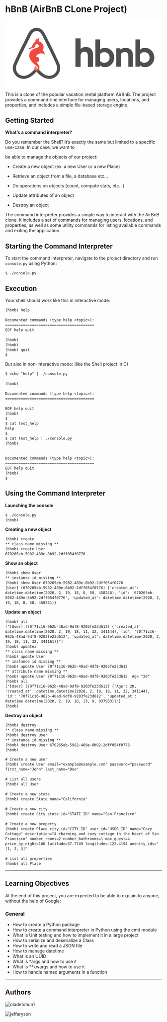 # hBnB (AirBnB CLone Project)
![HolBnB clone](./hBnB.png)

This is a clone of the popular vacation rental platform AirBnB. The project provides a command-line interface for managing users, locations, and properties, and includes a simple file-based storage engine.

## Getting Started

 
**What’s a command interpreter?**

Do you remember the Shell? It’s exactly the same but limited to a specific use-case. In our case, we want to

be able to manage the objects of our project:

  

- Create a new object (ex: a new User or a new Place)

- Retrieve an object from a file, a database etc…

- Do operations on objects (count, compute stats, etc…)

- Update attributes of an object

- Destroy an object

The command interpreter provides a simple way to interact with the AirBnB clone. It includes a set of commands for managing users, locations, and properties, as well as some utility commands for listing available commands and exiting the application.

## Starting the Command Interpreter
To start the command interpreter, navigate to the project directory and run ````console.py```` using Python:

````
$ ./console.py
````

## Execution

  
Your shell should work like this in interactive mode:

  
````
(hbnb) help

Documented commands (type help <topic>):
========================================
EOF help quit

(hbnb)
(hbnb)
(hbnb) quit
$
````

But also in non-interactive mode: (like the Shell project in C)

````
$ echo "help" | ./console.py

(hbnb)

Documented commands (type help <topic>):
========================================

EOF help quit
(hbnb)
$
$ cat test_help
help
$
$ cat test_help | ./console.py
(hbnb)

  
Documented commands (type help <topic>):
========================================
EOF help quit
(hbnb)
$

````

## Using the Command Interpreter

**Launching the console**

````
$ ./console.py
(hbnb) 

````


**Creating a new object**
````
(hbnb) create
** class name missing **
(hbnb) create User
670265eb-5982-489e-8b92-2dff054f0776
````

**Show an object**

````
(hbnb) show User
** instance id missing **
(hbnb) show User 670265eb-5982-489e-8b92-2dff054f0776
[User] (670265eb-5982-489e-8b92-2dff054f0776) {'created_at': datetime.datetime(2020, 2, 19, 18, 8, 58, 458246), 'id': '670265eb-5982-489e-8b92-2dff054f0776', 'updated_at': datetime.datetime(2020, 2, 19, 18, 8, 58, 458261)}

````

**Update an object**

````
(hbnb) all
["[User] (70f71c16-962b-48ad-9df8-9203fe23d612) {'created_at': datetime.datetime(2020, 2, 19, 18, 11, 32, 341144), 'id': '70f71c16-962b-48ad-9df8-9203fe23d612', 'updated_at': datetime.datetime(2020, 2, 19, 18, 11, 32, 341161)}"]
(hbnb) updatei
** class name missing **
(hbnb) update User
** instance id missing **
(hbnb) update User 70f71c16-962b-48ad-9df8-9203fe23d612
** attribute name missing **
(hbnb) update User 70f71c16-962b-48ad-9df8-9203fe23d612  Age "20"
(hbnb) all
["[User] (70f71c16-962b-48ad-9df8-9203fe23d612) {'Age': 20, 'created_at': datetime.datetime(2020, 2, 19, 18, 11, 32, 341144), 'id': '70f71c16-962b-48ad-9df8-9203fe23d612', 'updated_at': datetime.datetime(2020, 2, 19, 18, 13, 9, 937933)}"]
(hbnb)

````
**Destroy an object**

````
(hbnb) destroy
** class name missing **
(hbnb) destroy User
** instance id missing **
(hbnb) destroy User 670265eb-5982-489e-8b92-2dff054f0776
(hbnb)

````

````
# Create a new user
(hbnb) create User email="example@example.com" password="password" first_name="John" last_name="Doe"

# List all users
(hbnb) all User

# Create a new state
(hbnb) create State name="California"

# Create a new city
(hbnb) create City state_id="STATE_ID" name="San Francisco"

# Create a new property
(hbnb) create Place city_id="CITY_ID" user_id="USER_ID" name="Cozy Cottage" description="A charming and cozy cottage in the heart of San Francisco" number_rooms=2 number_bathrooms=1 max_guest=4 price_by_night=100 latitude=37.7749 longitude=-122.4194 amenity_ids="[1, 2, 3]"

# List all properties
(hbnb) all Place
````

---

## Learning Objectives

At the end of this project, you are expected to be able to explain to anyone, without the help of Google:

### General
- How to create a Python package
- How to create a command interpreter in Python using the cmd module
- What is Unit testing and how to implement it in a large project
- How to serialize and deserialize a Class
- How to write and read a JSON file
- How to manage datetime
- What is an UUID
- What is *args and how to use it
- What is **kwargs and how to use it
- How to handle named arguments in a function

---
## Authors

![oladetohun1](https://www.github.com/oladetohun1)


![jefferyson](https://www.github.com/jefferyson)
